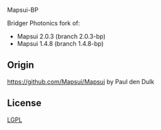 Mapsui-BP

Bridger Photonics fork of:
- Mapsui 2.0.3 (branch 2.0.3-bp)
- Mapsui 1.4.8 (branch 1.4.8-bp)

## Origin

https://github.com/Mapsui/Mapsui by Paul den Dulk

## License

[LGPL](https://raw.githubusercontent.com/mapsui/Mapsui/master/LICENSE.md)
